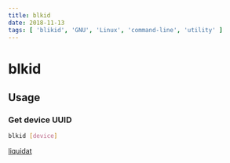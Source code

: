 ```yaml
---
title: blkid
date: 2018-11-13
tags: [ 'blikid', 'GNU', 'Linux', 'command-line', 'utility' ]
---
```


# blkid

## Usage

### Get device UUID

```bash
blkid [device]
```

[liquidat](https://liquidat.wordpress.com/2007/10/15/short-tip-get-uuid-of-hard-disks/)
